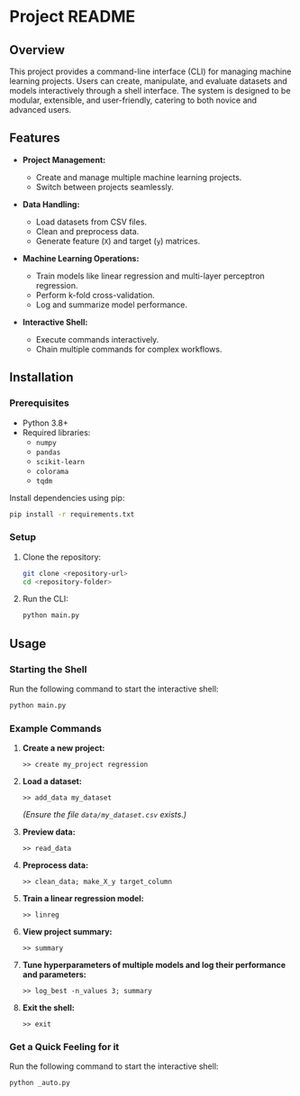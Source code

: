 # Project README

## Overview
This project provides a command-line interface (CLI) for managing machine learning projects. Users can create, manipulate, and evaluate datasets and models interactively through a shell interface. The system is designed to be modular, extensible, and user-friendly, catering to both novice and advanced users.

## Features
- **Project Management:**
  - Create and manage multiple machine learning projects.
  - Switch between projects seamlessly.

- **Data Handling:**
  - Load datasets from CSV files.
  - Clean and preprocess data.
  - Generate feature (`X`) and target (`y`) matrices.

- **Machine Learning Operations:**
  - Train models like linear regression and multi-layer perceptron regression.
  - Perform k-fold cross-validation.
  - Log and summarize model performance.

- **Interactive Shell:**
  - Execute commands interactively.
  - Chain multiple commands for complex workflows.

## Installation

### Prerequisites
- Python 3.8+
- Required libraries:
  - `numpy`
  - `pandas`
  - `scikit-learn`
  - `colorama`
  - `tqdm`

Install dependencies using pip:
```bash
pip install -r requirements.txt
```

### Setup
1. Clone the repository:
   ```bash
   git clone <repository-url>
   cd <repository-folder>
   ```
2. Run the CLI:
   ```bash
   python main.py
   ```

## Usage

### Starting the Shell
Run the following command to start the interactive shell:
```bash
python main.py
```

### Example Commands
1. **Create a new project:**
   ```
   >> create my_project regression
   ```
2. **Load a dataset:**
   ```
   >> add_data my_dataset
   ```
   *(Ensure the file `data/my_dataset.csv` exists.)*

3. **Preview data:**
   ```
   >> read_data
   ```

4. **Preprocess data:**
   ```
   >> clean_data; make_X_y target_column
   ```

5. **Train a linear regression model:**
   ```
   >> linreg
   ```

6. **View project summary:**
   ```
   >> summary
   ```
7. **Tune hyperparameters of multiple models and log their performance and parameters:**
   ```
   >> log_best -n_values 3; summary
   ```

8. **Exit the shell:**
   ```
   >> exit
   ```
### Get a Quick Feeling for it
Run the following command to start the interactive shell:
```bash
python _auto.py
```
